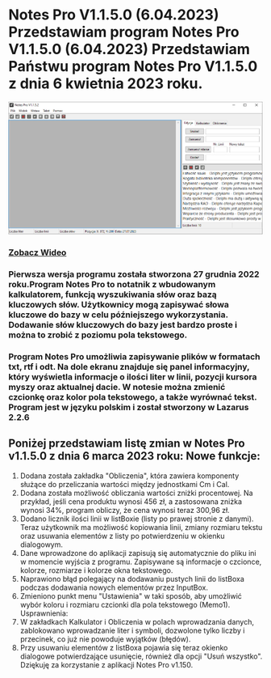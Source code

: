 
# Notes Pro V1.1.5.0 (6.04.2023) Przedstawiam program Notes Pro V1.1.5.0 (6.04.2023) Przedstawiam Państwu program Notes Pro V1.1.5.0 z dnia 6 kwietnia 2023 roku.
![Notes pro V1.1.5.2](img/v1.1.5.2.jpg)
### [Zobacz Wideo](https://www.youtube.com/watch?v=PagyGDDTH5Q)
### Pierwsza wersja programu została stworzona 27 grudnia 2022 roku.Program Notes Pro to notatnik z wbudowanym kalkulatorem, funkcją wyszukiwania słów oraz bazą kluczowych słów. Użytkownicy mogą zapisywać słowa kluczowe do bazy w celu późniejszego wykorzystania. Dodawanie słów kluczowych do bazy jest bardzo proste i można to zrobić z poziomu pola tekstowego.

### Program Notes Pro umożliwia zapisywanie plików w formatach txt, rtf i odt. Na dole ekranu znajduje się panel informacyjny, który wyświetla informacje o ilości liter w linii, pozycji kursora myszy oraz aktualnej dacie. W notesie można zmienić czcionkę oraz kolor pola tekstowego, a także wyrównać tekst. Program jest w języku polskim i został stworzony w Lazarus 2.2.6

## Poniżej przedstawiam listę zmian w Notes Pro v1.1.5.0 z dnia 6 marca 2023 roku: Nowe funkcje:
1. Dodana została zakładka "Obliczenia", która zawiera komponenty służące do przeliczania wartości między jednostkami Cm i Cal. 
1. Dodana została możliwość obliczania wartości zniżki procentowej. Na przykład, jeśli cena produktu wynosi 456 zł, a zastosowana zniżka wynosi 34%, program obliczy, że cena wynosi teraz 300,96 zł. 
1. Dodano licznik ilości linii w listBoxie (listy po prawej stronie z danymi). Teraz użytkownik ma możliwość kopiowania linii, zmiany rozmiaru tekstu oraz usuwania elementów z listy po potwierdzeniu w okienku dialogowym. 
1. Dane wprowadzone do aplikacji zapisują się automatycznie do pliku ini w momencie wyjścia z programu. Zapisywane są informacje o czcionce, kolorze, rozmiarze i kolorze okna tekstowego. 
1. Naprawiono błąd polegający na dodawaniu pustych linii do listBoxa podczas dodawania nowych elementów przez InputBox. 
1. Zmieniono punkt menu "Ustawienia" w taki sposób, aby umożliwić wybór koloru i rozmiaru czcionki dla pola tekstowego (Memo1). Usprawnienia: 
1. W zakładkach Kalkulator i Obliczenia w polach wprowadzania danych, zablokowano wprowadzanie liter i symboli, dozwolone tylko liczby i przecinek, co już nie powoduje wyjątków (błędów). 
1. Przy usuwaniu elementów z listBoxa pojawia się teraz okienko dialogowe potwierdzające usunięcie, również dla opcji "Usuń wszystko". Dziękuję za korzystanie z aplikacji Notes Pro v1.150. 

